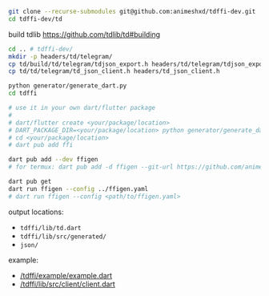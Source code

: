 ```bash
git clone --recurse-submodules git@github.com:animeshxd/tdffi-dev.git
cd tdffi-dev/td
```
build tdlib https://github.com/tdlib/td#building
```bash
cd .. # tdffi-dev/
mkdir -p headers/td/telegram/
cp td/build/td/telegram/tdjson_export.h headers/td/telegram/tdjson_export.h
cp td/td/telegram/td_json_client.h headers/td_json_client.h

python generator/generate_dart.py
cd tdffi

# use it in your own dart/flutter package
#
# dart/flutter create <your/package/location>
# DART_PACKAGE_DIR=<your/package/location> python generator/generate_dart.py
# cd <your/package/location>
# dart pub add ffi

dart pub add --dev ffigen
# for termux: dart pub add -d ffigen --git-url https://github.com/animeshxd/ffigen

dart pub get
dart run ffigen --config ../ffigen.yaml 
# dart run ffigen --config <path/to/ffigen.yaml> 
```
output locations:  
   - `tdffi/lib/td.dart`
   - `tdffi/lib/src/generated/` 
   - `json/` 

example:
 - [/tdffi/example/example.dart](https://github.com/animeshxd/tdffi-dev/blob/master/tdffi/example/example.dart)
 - [/tdffi/lib/src/client/client.dart](https://github.com/animeshxd/tdffi-dev/blob/master/tdffi/lib/src/client/client.dart)

